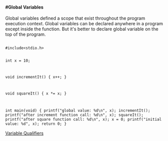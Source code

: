 <h4>#Global Variables</h4>
<p>Global variables defined a scope that exist throughout the program execution context. Global variables can be declared anywhere in a program except inside the function. But it's better to declare global variable on the top of the program.</p>

<code>
#include&lt;stdio.h&gt;

int x = 10;

void incrementIt() {
	x++;
}

void squareIt() {
	x *= x;
}

int main(void) { 
	printf("global value: %d\n", x);
	incrementIt();
	printf("after increment function call: %d\n", x);
	squareIt();
	printf("after square function call: %d\n", x);
	x = 0;
	printf("initial value: %d", x);
	return 0;
}
</code>

<a href="#" class="post pull-right btn btn-sm btn-info" id="variable_qualifiers">Variable Qualifiers <span class="glyphicon glyphicon-forward"></span></a><br><br><br><br><br>